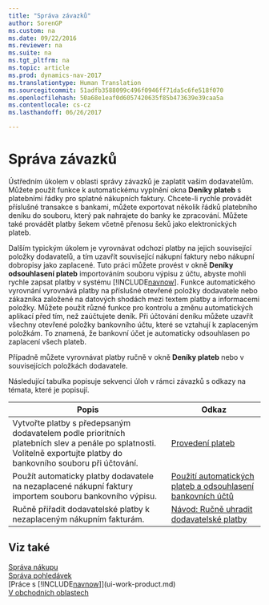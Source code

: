 ```yaml
---
title: "Správa závazků"
author: SorenGP
ms.custom: na
ms.date: 09/22/2016
ms.reviewer: na
ms.suite: na
ms.tgt_pltfrm: na
ms.topic: article
ms.prod: dynamics-nav-2017
ms.translationtype: Human Translation
ms.sourcegitcommit: 51adfb3588099c496f0946ff71da5c6fe518f070
ms.openlocfilehash: 50a68e1eaf0d6057420635f85b473639e39caa5a
ms.contentlocale: cs-cz
ms.lasthandoff: 06/26/2017

---
```


# <a name="manage-payables"></a>Správa závazků
Ústředním úkolem v oblasti správy závazků je zaplatit vašim dodavatelům. Můžete použít funkce k automatickému vyplnění okna **Deníky plateb** s platebními řádky pro splatné nákupních faktury. Chcete-li rychle provádět příslušné transakce s bankami, můžete exportovat několik řádků platebního deníku do souboru, který pak nahrajete do banky ke zpracování. Můžete také provádět platby šekem včetně přenosu šeků jako elektronických plateb.

Dalším typickým úkolem je vyrovnávat odchozí platby na jejich související položky dodavatelů, a tím uzavřít související nákupní faktury nebo nákupní dobropisy jako zaplacené. Tuto práci můžete provést v okně **Deníky odsouhlasení plateb** importováním souboru výpisu z účtu, abyste mohli rychle zapsat platby v systému [!INCLUDE[navnow](includes/navnow_md.md)]. Funkce automatického vyrovnání vyrovnává platby na příslušné otevřené položky dodavatele nebo zákazníka založené na datových shodách mezi textem platby a informacemi položky. Můžete použít různé funkce pro kontrolu a změnu automatických aplikací před tím, než zaúčtujete deník. Při účtování deníku můžete uzavřít všechny otevřené položky bankovního účtu, které se vztahují k zaplaceným položkám. To znamená, že bankovní účet je automaticky odsouhlasen po zaplacení všech plateb.

Případně můžete vyrovnávat platby ručně v okně **Deníky plateb** nebo v souvisejících položkách dodavatele.

Následující tabulka popisuje sekvenci úloh v rámci závazků s odkazy na témata, které je popisují.

|Popis |Odkaz |
|---|----|
|Vytvořte platby s předepsaným dodavatelem podle prioritních platebních slev a penále po splatnosti. Volitelně exportujte platby do bankovního souboru při účtování.|[Provedení plateb](payables-make-payments.md)|
|Použít automaticky platby dodavatele na nezaplacené nákupní faktury importem souboru bankovního výpisu.|[Použití automatických plateb a odsouhlasení bankovních účtů](receivables-apply-payments-auto-reconcile-bank-accounts.md)|
|Ručně přiřadit dodavatelské platby k nezaplaceným nákupním fakturám.|[Návod: Ručně uhradit dodavatelské platby](payables-how-apply-purchase-transactions-manually.md)|

## <a name="see-also"></a>Viz také
[Správa nákupu](purchasing-manage-purchasing.md)  
[Správa pohledávek](receivables-manage-receivables.md)  
[Práce s [!INCLUDE[navnow](includes/navnow_md.md)]](ui-work-product.md)  
[V obchodních oblastech](ui-across-business-areas.md)


